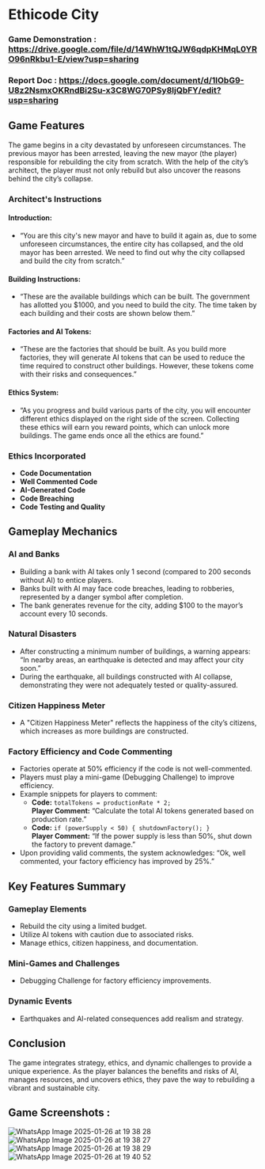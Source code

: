 # Ethicode City

### Game Demonstration : https://drive.google.com/file/d/14WhW1tQJW6qdpKHMqL0YRO96nRkbu1-E/view?usp=sharing
### Report Doc : https://docs.google.com/document/d/1lObG9-U8z2NsmxOKRndBi2Su-x3C8WG70PSy8ljQbFY/edit?usp=sharing

## Game Features
The game begins in a city devastated by unforeseen circumstances. The previous mayor has been arrested, leaving the new mayor (the player) responsible for rebuilding the city from scratch. With the help of the city’s architect, the player must not only rebuild but also uncover the reasons behind the city’s collapse.

### Architect's Instructions
#### Introduction:
- “You are this city's new mayor and have to build it again as, due to some unforeseen circumstances, the entire city has collapsed, and the old mayor has been arrested. We need to find out why the city collapsed and build the city from scratch.”

#### Building Instructions:
- “These are the available buildings which can be built. The government has allotted you $1000, and you need to build the city. The time taken by each building and their costs are shown below them.”

#### Factories and AI Tokens:
- “These are the factories that should be built. As you build more factories, they will generate AI tokens that can be used to reduce the time required to construct other buildings. However, these tokens come with their risks and consequences.”

#### Ethics System:
- “As you progress and build various parts of the city, you will encounter different ethics displayed on the right side of the screen. Collecting these ethics will earn you reward points, which can unlock more buildings. The game ends once all the ethics are found.”

### Ethics Incorporated
- **Code Documentation**
- **Well Commented Code**
- **AI-Generated Code**
- **Code Breaching**
- **Code Testing and Quality**

## Gameplay Mechanics

### AI and Banks
- Building a bank with AI takes only 1 second (compared to 200 seconds without AI) to entice players.
- Banks built with AI may face code breaches, leading to robberies, represented by a danger symbol after completion.
- The bank generates revenue for the city, adding $100 to the mayor’s account every 10 seconds.

### Natural Disasters
- After constructing a minimum number of buildings, a warning appears: “In nearby areas, an earthquake is detected and may affect your city soon.”
- During the earthquake, all buildings constructed with AI collapse, demonstrating they were not adequately tested or quality-assured.

### Citizen Happiness Meter
- A "Citizen Happiness Meter" reflects the happiness of the city’s citizens, which increases as more buildings are constructed.

### Factory Efficiency and Code Commenting
- Factories operate at 50% efficiency if the code is not well-commented.
- Players must play a mini-game (Debugging Challenge) to improve efficiency.
- Example snippets for players to comment:
  - **Code:** `totalTokens = productionRate * 2;`  
    **Player Comment:** “Calculate the total AI tokens generated based on production rate.”
  - **Code:** `if (powerSupply < 50) { shutdownFactory(); }`  
    **Player Comment:** “If the power supply is less than 50%, shut down the factory to prevent damage.”
- Upon providing valid comments, the system acknowledges: “Ok, well commented, your factory efficiency has improved by 25%.”

## Key Features Summary

### Gameplay Elements
- Rebuild the city using a limited budget.
- Utilize AI tokens with caution due to associated risks.
- Manage ethics, citizen happiness, and documentation.

### Mini-Games and Challenges
- Debugging Challenge for factory efficiency improvements.

### Dynamic Events
- Earthquakes and AI-related consequences add realism and strategy.

## Conclusion
The game integrates strategy, ethics, and dynamic challenges to provide a unique experience. As the player balances the benefits and risks of AI, manages resources, and uncovers ethics, they pave the way to rebuilding a vibrant and sustainable city.

## Game Screenshots : 
![WhatsApp Image 2025-01-26 at 19 38 28](https://github.com/user-attachments/assets/c3c2917e-b37c-49f6-b386-6058490a325e)
![WhatsApp Image 2025-01-26 at 19 38 27](https://github.com/user-attachments/assets/5a92769c-18b2-4ab2-be97-91ddccef35b4)
![WhatsApp Image 2025-01-26 at 19 38 29](https://github.com/user-attachments/assets/6d6793fe-4235-4e09-8e05-c0746da02a3e)
![WhatsApp Image 2025-01-26 at 19 40 52](https://github.com/user-attachments/assets/f36331b5-fe81-4c1a-aa89-8bbe4f7656e2)
